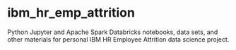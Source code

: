 # ibm_hr_emp_attrition
Python Jupyter and Apache Spark Databricks notebooks, data sets, and other materials for personal IBM HR Employee Attrition data science project.
